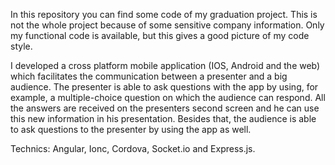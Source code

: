 In this repository you can find some code of my graduation project. 
This is not the whole project because of some sensitive company information.
Only my functional code is available, but this gives a good picture of my code style.

I developed a cross platform mobile application (IOS, Android and the web) which facilitates the communication between a presenter and a big audience. 
The presenter is able to ask questions with the app by using, for example, a multiple-choice question on which the audience can respond. 
All the answers are received on the presenters second screen and he can use this new information in his presentation. Besides that, the audience is able to ask questions to the presenter by using the app as well.

Technics: Angular, Ionc, Cordova, Socket.io and Express.js.
